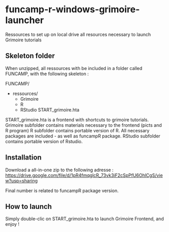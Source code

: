 # funcamp-r-windows-grimoire-launcher

Ressources to set up on local drive all resources necessary to launch Grimoire tutorials

## Skeleton folder

When unzipped, all ressources with be included in a folder called FUNCAMP, with the following skeleton :

FUNCAMP/
- ressources/
    - Grimoire
    - R
    - RStudio
START_grimoire.hta

START_grimoire.hta is a frontend with shortcuts to grimoire tutorials.
Grimoire subfolder contains materials necessary to the frontend (picts and R program)
R subfolder contains portable version of R. All necessary packages are included - as well as funcampR package.
RStudio subfolder contains portable version of Rstudio.

## Installation

Download a all-in-one zip to the following adresse :
https://drive.google.com/file/d/1pR4fmqglcR_73vk3iF2cSpPfU6OhlCgS/view?usp=sharing

Final number is related to funcampR package version.

## How to launch
Simply double-clic on START_grimoire.hta to launch Grimoire Frontend, and enjoy !



